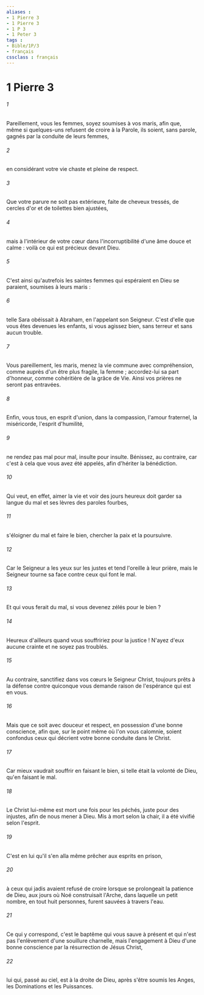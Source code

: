 ```yaml
---
aliases : 
- 1 Pierre 3
- 1 Pierre 3
- 1 P 3
- 1 Peter 3
tags : 
- Bible/1P/3
- français
cssclass : français
---
```


# 1 Pierre 3

###### 1
Pareillement, vous les femmes, soyez soumises à vos maris, afin que, même si quelques-uns refusent de croire à la Parole, ils soient, sans parole, gagnés par la conduite de leurs femmes, 
###### 2
en considérant votre vie chaste et pleine de respect. 
###### 3
Que votre parure ne soit pas extérieure, faite de cheveux tressés, de cercles d'or et de toilettes bien ajustées, 
###### 4
mais à l'intérieur de votre cœur dans l'incorruptibilité d'une âme douce et calme : voilà ce qui est précieux devant Dieu. 
###### 5
C'est ainsi qu'autrefois les saintes femmes qui espéraient en Dieu se paraient, soumises à leurs maris : 
###### 6
telle Sara obéissait à Abraham, en l'appelant son Seigneur. C'est d'elle que vous êtes devenues les enfants, si vous agissez bien, sans terreur et sans aucun trouble. 
###### 7
Vous pareillement, les maris, menez la vie commune avec compréhension, comme auprès d'un être plus fragile, la femme ; accordez-lui sa part d'honneur, comme cohéritière de la grâce de Vie. Ainsi vos prières ne seront pas entravées. 
###### 8
Enfin, vous tous, en esprit d'union, dans la compassion, l'amour fraternel, la miséricorde, l'esprit d'humilité, 
###### 9
ne rendez pas mal pour mal, insulte pour insulte. Bénissez, au contraire, car c'est à cela que vous avez été appelés, afin d'hériter la bénédiction. 
###### 10
Qui veut, en effet, aimer la vie et voir des jours heureux doit garder sa langue du mal et ses lèvres des paroles fourbes, 
###### 11
s'éloigner du mal et faire le bien, chercher la paix et la poursuivre. 
###### 12
Car le Seigneur a les yeux sur les justes et tend l'oreille à leur prière, mais le Seigneur tourne sa face contre ceux qui font le mal. 
###### 13
Et qui vous ferait du mal, si vous devenez zélés pour le bien ? 
###### 14
Heureux d'ailleurs quand vous souffririez pour la justice ! N'ayez d'eux aucune crainte et ne soyez pas troublés. 
###### 15
Au contraire, sanctifiez dans vos cœurs le Seigneur Christ, toujours prêts à la défense contre quiconque vous demande raison de l'espérance qui est en vous. 
###### 16
Mais que ce soit avec douceur et respect, en possession d'une bonne conscience, afin que, sur le point même où l'on vous calomnie, soient confondus ceux qui décrient votre bonne conduite dans le Christ. 
###### 17
Car mieux vaudrait souffrir en faisant le bien, si telle était la volonté de Dieu, qu'en faisant le mal. 
###### 18
Le Christ lui-même est mort une fois pour les péchés, juste pour des injustes, afin de nous mener à Dieu. Mis à mort selon la chair, il a été vivifié selon l'esprit. 
###### 19
C'est en lui qu'il s'en alla même prêcher aux esprits en prison, 
###### 20
à ceux qui jadis avaient refusé de croire lorsque se prolongeait la patience de Dieu, aux jours où Noé construisait l'Arche, dans laquelle un petit nombre, en tout huit personnes, furent sauvées à travers l'eau. 
###### 21
Ce qui y correspond, c'est le baptême qui vous sauve à présent et qui n'est pas l'enlèvement d'une souillure charnelle, mais l'engagement à Dieu d'une bonne conscience par la résurrection de Jésus Christ, 
###### 22
lui qui, passé au ciel, est à la droite de Dieu, après s'être soumis les Anges, les Dominations et les Puissances. 
